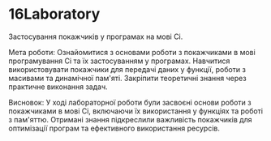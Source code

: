 # 16Laboratory
Застосування покажчиків у програмах на мові Сі.
<p>Мета роботи: 
Ознайомитися з основами роботи з покажчиками в мові програмування Сі та їх застосуванням у програмах. Навчитися використовувати покажчики для передачі даних у функції, роботи з масивами та динамічної пам'яті. Закріпити теоретичні знання через практичне виконання задач.</p>
<p>Висновок: 
У ході лабораторної роботи були засвоєні основи роботи з покажчиками в мові Сі, включаючи їх використання у функціях та роботі з пам'яттю. Отримані знання підкреслили важливість покажчиків для оптимізації програм та ефективного використання ресурсів.</p>
